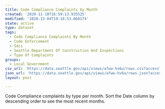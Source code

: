 ```yaml
---
title: Code Compliance Complaints by Month
created: '2020-11-10T16:59:13.935525'
modified: '2020-12-04T19:18:53.660174'
state: active
type: dataset
tags:
  - Code Compliance Complaints By Month
  - Code Enforcement
  - Sdci
  - Seattle Department Of Construction And Inspections
  - Type Of Complaints
groups:
  - Local Government
csv_url: 'https://data.seattle.gov/api/views/afww-hv6u/rows.csv?accessType=DOWNLOAD'
json_url: 'https://data.seattle.gov/api/views/afww-hv6u/rows.json?accessType=DOWNLOAD'
layout: post

---
```

Code Compliance complaints by type per month. Sort the Date column by descending order to see the most recent months.
